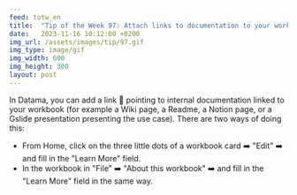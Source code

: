 ```yaml
---
feed: totw_en
title:  "Tip of the Week 97: Attach links to documentation to your workbooks"
date:   2023-11-16 10:12:00 +0200
img_url: /assets/images/tip/97.gif
img_type: image/gif
img_width: 600
img_height: 300
layout: post
---
```



In Datama, you can add a link 🔗 pointing to internal documentation linked to your workbook (for example a Wiki page, a Readme, a Notion page, or a Gslide presentation presenting the use case).
There are two ways of doing this:
  * From Home, click on the three little dots of a workbook card ➡️ "Edit" ➡️ and fill in the "Learn More" field.
  * In the workbook in "File" ➡️ "About this workbook" ➡️ and fill in the "Learn More" field in the same way.
